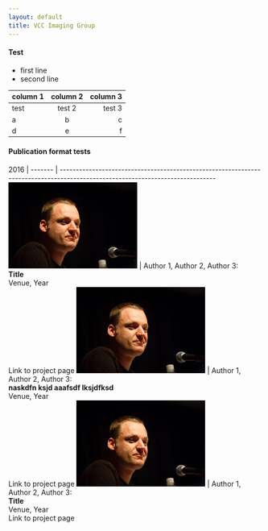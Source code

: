 ```yaml
---
layout: default
title: VCC Imaging Group
---
```


#### Test
- first line
- second line

column 1 | column 2 | column 3
-------- | :--------: | --------:
test | test 2 | test 3
a| b | c
d | e | f


#### Publication format tests

2016 | 
------- | ------------------------------------------------------------------------------------------------------------------------------
![wh](Images/heidrich.jpg) |  Author 1, Author 2, Author 3:<br>**Title**<br>Venue, Year<br>Link to project page
![wh](Images/heidrich.jpg) |  Author 1, Author 2, Author 3:<br>**naskdfn ksjd aaafsdf lksjdfksd**<br>Venue, Year<br>Link to project page
![wh](Images/heidrich.jpg) |  Author 1, Author 2, Author 3:<br>**Title**<br>Venue, Year<br>Link to project page


